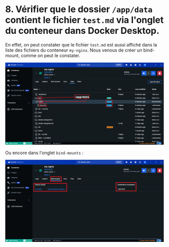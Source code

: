 # 8. Vérifier que le dossier `/app/data` contient le fichier `test.md` via l'onglet du conteneur dans Docker Desktop.

En effet, on peut constater que le fichier `test.md` est aussi affiché dans la liste des fichiers du conteneur `my-nginx`.
Nous venous de créer un bind-mount, comme on peut le constater.

![](./assets/dd.png)

Ou encore dans l'onglet `bind-mounts` :

![](./assets/dd-2.png)